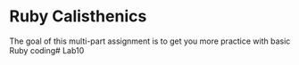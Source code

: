 Ruby Calisthenics
=================

The goal of this multi-part assignment is to get you more practice with basic
Ruby coding# Lab10

